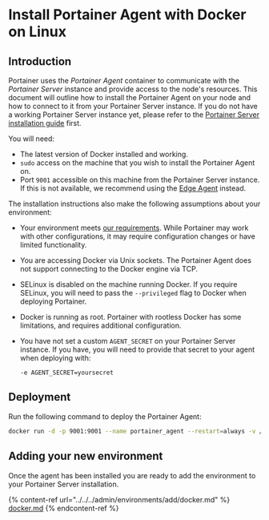 # Install Portainer Agent with Docker on Linux

## Introduction

Portainer uses the _Portainer Agent_ container to communicate with the _Portainer Server_ instance and provide access to the node's resources. This document will outline how to install the Portainer Agent on your node and how to connect to it from your Portainer Server instance. If you do not have a working Portainer Server instance yet, please refer to the [Portainer Server installation guide](../../install/server/docker/linux.md) first.

You will need:

* The latest version of Docker installed and working.
* `sudo` access on the machine that you wish to install the Portainer Agent on.
* Port `9001` accessible on this machine from the Portainer Server instance. If this is not available, we recommend using the [Edge Agent](../edge.md) instead.

The installation instructions also make the following assumptions about your environment:

* Your environment meets [our requirements](../../requirements-and-prerequisites.md). While Portainer may work with other configurations, it may require configuration changes or have limited functionality.
* You are accessing Docker via Unix sockets. The Portainer Agent does not support connecting to the Docker engine via TCP.
* SELinux is disabled on the machine running Docker. If you require SELinux, you will need to pass the `--privileged` flag to Docker when deploying Portainer.
* Docker is running as root. Portainer with rootless Docker has some limitations, and requires additional configuration.
*   You have not set a custom `AGENT_SECRET` on your Portainer Server instance. If you have, you will need to provide that secret to your agent when deploying with:

    `-e AGENT_SECRET=yoursecret`

## Deployment

Run the following command to deploy the Portainer Agent:

```bash
docker run -d -p 9001:9001 --name portainer_agent --restart=always -v /var/run/docker.sock:/var/run/docker.sock -v /var/lib/docker/volumes:/var/lib/docker/volumes portainer/agent:latest
```

## Adding your new environment

Once the agent has been installed you are ready to add the environment to your Portainer Server installation.&#x20;

{% content-ref url="../../../admin/environments/add/docker.md" %}
[docker.md](../../../admin/environments/add/docker.md)
{% endcontent-ref %}
